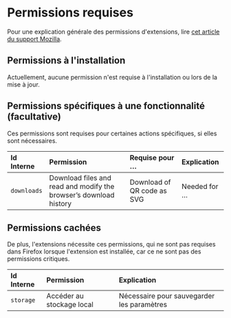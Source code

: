# Permissions requises 

Pour une explication générale des permissions d'extensions, lire [cet article du support Mozilla](https://support.mozilla.org/kb/permission-request-messages-firefox-extensions).

## Permissions à l'installation

Actuellement, aucune permission n'est requise à l'installation ou lors de la mise à jour.

## Permissions spécifiques à une fonctionnalité (facultative)

Ces permissions sont requises pour certaines actions spécifiques, si elles sont nécessaires.

| Id Interne  | Permission                                                        | Requise pour …             | Explication  |
|:------------|:------------------------------------------------------------------|:---------------------------|:-------------|
| `downloads` | Download files and read and modify the browser’s download history | Download of QR code as SVG | Needed for … |

## Permissions cachées

De plus, l'extensions nécessite ces permissions, qui ne sont pas requises dans Firefox lorsque l'extension est installée, car ce ne sont pas des permissions critiques.

| Id Interne  | Permission                | Explication                                |
|:------------|:--------------------------|:-------------------------------------------|
| `storage`   | Accéder au stockage local | Nécessaire pour sauvegarder les paramètres |
